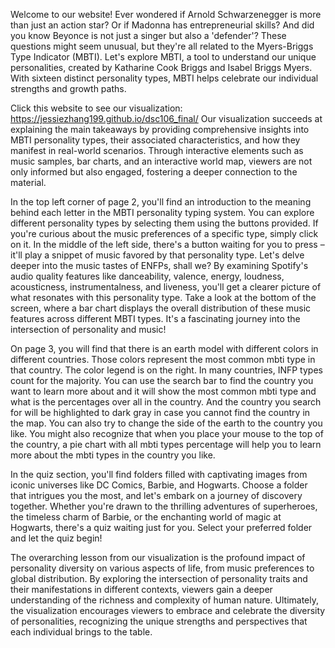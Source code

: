Welcome to our website! Ever wondered if Arnold Schwarzenegger is more than just an action star? Or if Madonna has entrepreneurial skills? And did you know Beyonce is not just a singer but also a 'defender'? These questions might seem unusual, but they're all related to the Myers-Briggs Type Indicator (MBTI). Let's explore MBTI, a tool to understand our unique personalities, created by Katharine Cook Briggs and Isabel Briggs Myers. With sixteen distinct personality types, MBTI helps celebrate our individual strengths and growth paths.

Click this website to see our visualization: https://jessiezhang199.github.io/dsc106_final/
Our visualization succeeds at explaining the main takeaways by providing comprehensive insights into MBTI personality types, their associated characteristics, and how they manifest in real-world scenarios. Through interactive elements such as music samples, bar charts, and an interactive world map, viewers are not only informed but also engaged, fostering a deeper connection to the material. 

 
In the top left corner of page 2, you'll find an introduction to the meaning behind each letter in the MBTI personality typing system. You can explore different personality types by selecting them using the buttons provided. If you're curious about the music preferences of a specific type, simply click on it. In the middle of the left side, there's a button waiting for you to press – it'll play a snippet of music favored by that personality type. Let's delve deeper into the music tastes of ENFPs, shall we? By examining Spotify's audio quality features like danceability, valence, energy, loudness, acousticness, instrumentalness, and liveness, you'll get a clearer picture of what resonates with this personality type. Take a look at the bottom of the screen, where a bar chart displays the overall distribution of these music features across different MBTI types. It's a fascinating journey into the intersection of personality and music!


On page 3, you will find that there is an earth model with different colors in different countries. Those colors represent the most common mbti type in that country. The color legend is on the right. In many countries, INFP types count for the majority. You can use the search bar to find the country you want to learn more about and it will show the most common mbti type and what is the percentages over all in the country. And the country you search for will be highlighted to dark gray in case you cannot find the country in the map. You can also try to change the side of the earth to the country you like. You might also recognize that when you place your mouse to the top of the country, a pie chart with all mbti types percentage will help you to learn more about the mbti types in the country you like. 

In the quiz section, you'll find folders filled with captivating images from iconic universes like DC Comics, Barbie, and Hogwarts. Choose a folder that intrigues you the most, and let's embark on a journey of discovery together. Whether you're drawn to the thrilling adventures of superheroes, the timeless charm of Barbie, or the enchanting world of magic at Hogwarts, there's a quiz waiting just for you. Select your preferred folder and let the quiz begin!


The overarching lesson from our visualization is the profound impact of personality diversity on various aspects of life, from music preferences to global distribution. By exploring the intersection of personality traits and their manifestations in different contexts, viewers gain a deeper understanding of the richness and complexity of human nature. Ultimately, the visualization encourages viewers to embrace and celebrate the diversity of personalities, recognizing the unique strengths and perspectives that each individual brings to the table.
